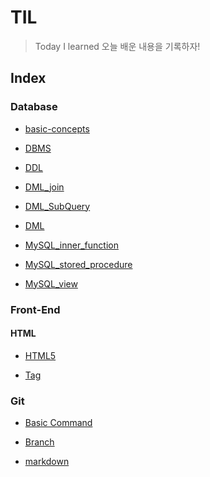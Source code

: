 # TIL

> Today I learned
> 오늘 배운 내용을 기록하자!

## Index

### Database
- [basic-concepts](https://github.com/apej88/TIL/blob/master/Database/basic-concepts.md)

- [DBMS](https://github.com/apej88/TIL/blob/master/Database/DBMS.md)

- [DDL](https://github.com/apej88/TIL/blob/master/Database/DDL.md)

- [DML_join](https://github.com/apej88/TIL/blob/master/Database/DML_join.md)

- [DML_SubQuery](https://github.com/apej88/TIL/blob/master/Database/DML_SubQuery.md)

- [DML](https://github.com/apej88/TIL/blob/master/Database/DML.md)

- [MySQL_inner_function](https://github.com/apej88/TIL/blob/master/Database/MySQL_inner_function.md)

- [MySQL_stored_procedure](https://github.com/apej88/TIL/blob/master/Database/MySQL_stored_procedure.md)

- [MySQL_view](https://github.com/apej88/TIL/blob/master/Database/MySQL_view.md)

### Front-End

#### HTML

- [HTML5](https://github.com/apej88/TIL/blob/master/Front-End/HTML/HTML5.md)

- [Tag](https://github.com/apej88/TIL/blob/master/Front-End/HTML/tag.md)

### Git

- [Basic Command](https://github.com/apej88/TIL/blob/master/Git/basic-command.md)

- [Branch](https://github.com/apej88/TIL/blob/master/Git/branch.md)

- [markdown](https://github.com/apej88/TIL/blob/master/Git/markdown.md)


